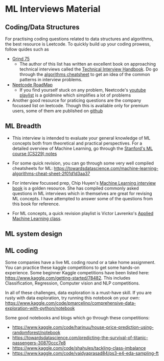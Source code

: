 # ML Interviews Material


## Coding/Data Structures
For practising coding questions related to data structures and algorithms, the best resource is Leetcode. To quickly build up your coding prowess, follow quides such as 
* [Grind 75](https://www.techinterviewhandbook.org/grind75)
  * The author of this list has written an excellent book on approaching technical interviews called the [Technical Interview Handbook](https://www.techinterviewhandbook.org/). Do go through the [algorithms cheatsheet](https://www.techinterviewhandbook.org/algorithms/study-cheatsheet/) to get an idea of the common patterns in interview problems.
* [Neetcode RoadMap](https://neetcode.io/roadmap)
  * If you find yourself stuck on any problem, Neetcode's [youtube playlist](https://www.youtube.com/watch?v=KLlXCFG5TnA&list=PLot-Xpze53ldVwtstag2TL4HQhAnC8ATf&ab_channel=NeetCode) is a goldmine which simplifies a lot of problems
* Another good resource for praticing questions are the company focussed list on leetcode. Though this is available only for premium users, some of them are published on [github](https://github.com/snehasishroy/leetcode-companywise-interview-questions)

## ML Breadth
* This interview is intended to evaluate your general knowledge of ML concepts both from theoretical and practical perspectives.
For a detailed overview of Machine Learning, go through the [Stanford's ML course (CS229) notes](https://cs229.stanford.edu/lectures-spring2022/main_notes.pdf) 

* For some quick revision, you can go through some very well compiled cheatsheets for ML: https://towardsdatascience.com/machine-learning-algorithms-cheat-sheet-2f01d1d3aa37

* For interview focussed prep, Chip Huyen's [Machine Learning interview book](https://huyenchip.com/ml-interviews-book/) is a golden resource. She has compiled commonly asked questions in ML interviews which in themselves are great for revising ML concepts. I have attempted to answer some of the questions from this book for reference.

* For ML concepts, a quick revision playlist is Victor Lavrenko's [Applied Machine Learning class](https://www.youtube.com/@vlavrenko/playlists?view=50&sort=dd&shelf_id=10).



## ML system design

## ML coding

Some companies have a live ML coding round or a take home assignment. You can practice these kaggle competitions to get some hands-on experience.
Some beginner Kaggle competitions have been listed here: https://www.kaggle.com/getting-started/78482. This includes Classification, Regression, Computer vision and NLP competitions.

In all of these challenges, data exploration is a must-have skill. If you are rusty with data exploration, try running this notebook on your own: https://www.kaggle.com/code/pmarcelino/comprehensive-data-exploration-with-python/notebook

Some good notebooks and blogs which go through these competitions:
* https://www.kaggle.com/code/harinuu/house-price-prediction-using-randomforest/notebook
* https://towardsdatascience.com/predicting-the-survival-of-titanic-passengers-30870ccc7e8
* https://www.kaggle.com/code/shahules/tackling-class-imbalance
* https://www.kaggle.com/code/vaidyaprasad84/ps3-e4-eda-sampling-ft
